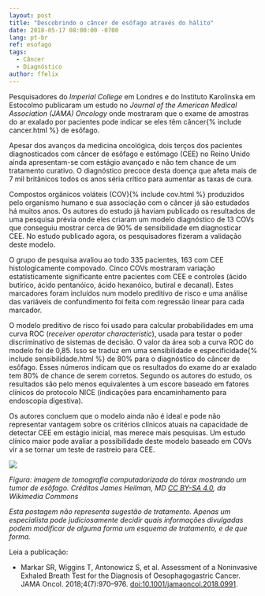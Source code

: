 ```yaml
---
layout: post
title: "Descobrindo o câncer de esôfago através do hálito"
date: 2018-05-17 08:00:00 -0700
lang: pt-br
ref: esofago
tags:
  - Câncer
  - Diagnóstico
author: ffelix
---
```

Pesquisadores do _Imperial College_ em Londres e do Instituto Karolinska em Estocolmo publicaram um estudo no _Journal of the American Medical Association (JAMA) Oncology_ onde mostraram que o exame de amostras do ar exalado por pacientes pode indicar se eles têm câncer{% include cancer.html %} de esôfago.
<!--more-->

Apesar dos avanços da medicina oncológica, dois terços dos pacientes diagnosticados com câncer de esôfago e estômago (CEE) no Reino Unido ainda apresentam-se com estágio avançado e não tem chance de um tratamento curativo. O diagnóstico precoce desta doença que afeta mais de 7 mil britânicos todos os anos séria crítico para aumentar as taxas de cura.

Compostos orgânicos voláteis (COV){% include cov.html %} produzidos pelo organismo humano e sua associação com o câncer já são estudados há muitos anos. Os autores do estudo já haviam publicado os resultados de uma pesquisa prévia onde eles criaram um modelo diagnóstico de 13 COVs que conseguiu mostrar cerca de 90% de sensibilidade em diagnosticar CEE. No estudo publicado agora, os pesquisadores fizeram a validação deste modelo.

O grupo de pesquisa avaliou ao todo 335 pacientes, 163 com CEE histologicamente compovado. Cinco COVs mostraram variação estatisticamente significante entre pacientes com CEE e controles (ácido butírico, ácido pentanóico, ácido hexanóico, butiral e decanal). Estes marcadores foram incluídos num modelo preditivo de risco e uma análise das variáveis de confundimento foi feita com regressão linear para cada marcador.

O modelo preditivo de risco foi usado para calcular probabilidades em uma curva ROC (_receiver operator characteristic_), usada para testar o poder discriminativo de sistemas de decisão. O valor da área sob a curva ROC do modelo foi de 0,85. Isso se traduz em uma sensibilidade e especificidade{% include sensibilidade.html %} de 80% para o diagnóstico do câncer de esôfago. Esses números indicam que os resultados do exame do ar exalado tem 80% de chance de serem corretos. Segundo os autores do estudo, os resultados são pelo menos equivalentes à um escore baseado em fatores clínicos do protocolo NICE (indicações para encaminhamento para endoscopia digestiva).

Os autores concluem que o modelo ainda não é ideal e pode não representar vantagem sobre os critérios clínicos atuais na capacidade de detectar CEE em estágio inicial, mas merece mais pesquisas. Um estudo clínico maior pode avaliar a possibilidade deste modelo baseado em COVs vir a se tornar um teste de rastreio para CEE.

![](https://upload.wikimedia.org/wikipedia/commons/8/83/EsoCaSagMark.png)

_Figura: imagem de tomografia computadorizada do tórax mostrando um tumor de esôfago. Créditos James Heilman, MD [CC BY-SA 4.0](https://creativecommons.org/licenses/by-sa/4.0), da Wikimedia Commons_

_Esta postagem não representa sugestão de tratamento. Apenas um especialista pode judiciosamente decidir quais informações divulgadas podem modificar de alguma forma um esquema de tratamento, e de que forma._

Leia a publicação:
- Markar SR, Wiggins T, Antonowicz S, et al. Assessment of a Noninvasive Exhaled Breath Test for the Diagnosis of Oesophagogastric Cancer. JAMA Oncol. 2018;4(7):970–976. [doi:10.1001/jamaoncol.2018.0991](https://doi.org/10.1001/jamaoncol.2018.0991).

